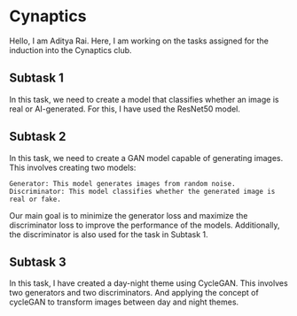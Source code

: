 # Cynaptics
  Hello, I am Aditya Rai.
  Here, I am working on the tasks assigned for the induction into the Cynaptics club.

## Subtask 1
  In this task, we need to create a model that classifies whether an image is real or AI-generated. For this, I have used the ResNet50 model.

## Subtask 2
  In this task, we need to create a GAN model capable of generating images. This involves creating two models:

    Generator: This model generates images from random noise.
    Discriminator: This model classifies whether the generated image is real or fake.

  Our main goal is to minimize the generator loss and maximize the discriminator loss to improve the performance of the models.
  Additionally, the discriminator is also used for the task in Subtask 1.

## Subtask 3
  In this task, I have created a day-night theme using CycleGAN. This involves two generators and two discriminators. And applying the concept of cycleGAN to transform images between day and night themes.
